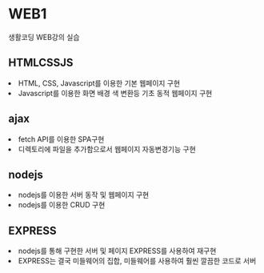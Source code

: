 # WEB1
생활코딩 WEB강의 실습 

<h2>HTMLCSSJS</h2>
<li>HTML, CSS, Javascript를 이용한 기본 웹페이지 구현</li>
<li>Javascript를 이용한 화면 배경 색 변환등 기초 동적 웹페이지 구현</li>

<h2>ajax</h2>
<li>fetch API를 이용한 SPA구현</li>
<li>디렉토리에 파일을 추가함으로서 웹페이지 자동변경기능 구현</li>

<h2>nodejs</h2>
<li>nodejs를 이용한 서버 동작 및 웹페이지 구현</li>
<li>nodejs를 이용한 CRUD 구현</li>

<h2>EXPRESS</h2>
<li>nodejs를 통해 구현한 서버 및 페이지 EXPRESS를 사용하여 재구현</li>
<li>EXPRESS는 결국 미들웨어의 집합, 미들웨어를 사용하여 훨씬 깔끔한 코드로 서버 </li>
